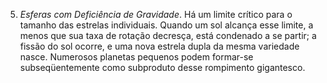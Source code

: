 5. *Esferas com Deficiência de Gravidade*. Há um limite crítico para o tamanho das estrelas individuais. Quando um sol alcança esse limite, a menos que sua taxa de rotação decresça, está condenado a se partir; a fissão do sol ocorre, e uma nova estrela dupla da mesma variedade nasce. Numerosos planetas pequenos podem formar-se subseqüentemente como subproduto desse  rompimento gigantesco.